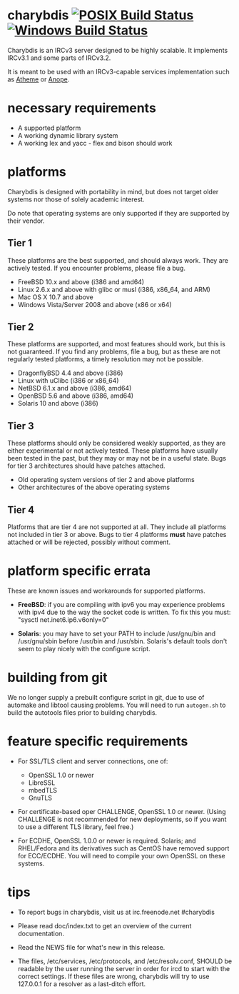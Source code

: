 # charybdis [![POSIX Build Status](https://travis-ci.org/charybdis-ircd/charybdis.svg?branch=master)](https://travis-ci.org/charybdis-ircd/charybdis) [![Windows Build Status](https://ci.appveyor.com/api/projects/status/is0obsml8xyq2qk7/branch/master?svg=true)](https://ci.appveyor.com/project/kaniini/charybdis/branch/master)

Charybdis is an IRCv3 server designed to be highly scalable.  It implements IRCv3.1 and some parts of IRCv3.2.

It is meant to be used with an IRCv3-capable services implementation such as [Atheme][atheme] or [Anope][anope].

   [atheme]: http://www.atheme.net/
   [anope]: http://www.anope.org/

# necessary requirements

 * A supported platform
 * A working dynamic library system
 * A working lex and yacc - flex and bison should work

# platforms

Charybdis is designed with portability in mind, but does not target older systems nor those of solely academic
interest.

Do note that operating systems are only supported if they are supported by their vendor.

## Tier 1

These platforms are the best supported, and should always work. They are actively tested. If you encounter
problems, please file a bug.

* FreeBSD 10.x and above (i386 and amd64)
* Linux 2.6.x and above with glibc or musl (i386, x86_64, and ARM)
* Mac OS X 10.7 and above
* Windows Vista/Server 2008 and above (x86 or x64)

## Tier 2

These platforms are supported, and most features should work, but this is not guaranteed. If you find any
problems, file a bug, but as these are not regularly tested platforms, a timely resolution may not be
possible.

* DragonflyBSD 4.4 and above (i386)
* Linux with uClibc (i386 or x86_64)
* NetBSD 6.1.x and above (i386, amd64)
* OpenBSD 5.6 and above (i386, amd64)
* Solaris 10 and above (i386)

## Tier 3

These platforms should only be considered weakly supported, as they are either experimental or not actively
tested. These platforms have usually been tested in the past, but they may or may not be in a useful state.
Bugs for tier 3 architectures should have patches attached.

* Old operating system versions of tier 2 and above platforms
* Other architectures of the above operating systems

## Tier 4

Platforms that are tier 4 are not supported at all. They include all platforms not included in tier 3 or
above. Bugs to tier 4 platforms **must** have patches attached or will be rejected, possibly without comment.

# platform specific errata

These are known issues and workarounds for supported platforms.

 * **FreeBSD**: if you are compiling with ipv6 you may experience
   problems with ipv4 due to the way the socket code is written.  To
   fix this you must: "sysctl net.inet6.ip6.v6only=0"

 * **Solaris**: you may have to set your PATH to include /usr/gnu/bin and /usr/gnu/sbin before /usr/bin
   and /usr/sbin. Solaris's default tools don't seem to play nicely with the configure script.

# building from git

We no longer supply a prebuilt configure script in git, due to use of automake and libtool causing problems.
You will need to run `autogen.sh` to build the autotools files prior to building charybdis.

# feature specific requirements

 * For SSL/TLS client and server connections, one of:

   * OpenSSL 1.0 or newer
   * LibreSSL
   * mbedTLS
   * GnuTLS

 * For certificate-based oper CHALLENGE, OpenSSL 1.0 or newer.
   (Using CHALLENGE is not recommended for new deployments, so if you want to use a different TLS library,
    feel free.)

 * For ECDHE, OpenSSL 1.0.0 or newer is required. Solaris; and RHEL/Fedora and its derivatives such as CentOS
   have removed support for ECC/ECDHE. You will need to compile your own OpenSSL on these systems.

# tips

 * To report bugs in charybdis, visit us at irc.freenode.net #charybdis

 * Please read doc/index.txt to get an overview of the current documentation.

 * Read the NEWS file for what's new in this release.

 * The files, /etc/services, /etc/protocols, and /etc/resolv.conf, SHOULD be
   readable by the user running the server in order for ircd to start with
   the correct settings.  If these files are wrong, charybdis will try to use
   127.0.0.1 for a resolver as a last-ditch effort.

